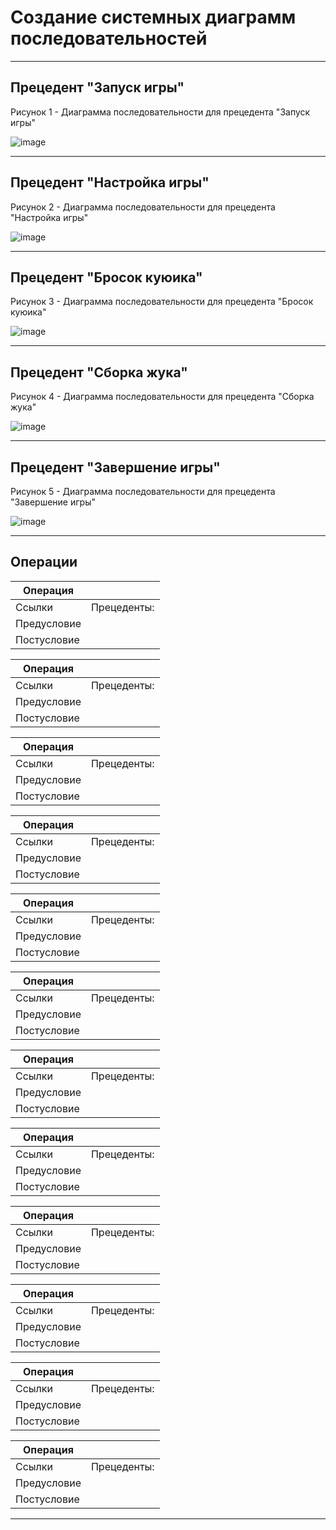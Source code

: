 # Создание системных диаграмм последовательностей

---
## Прецедент "Запуск игры"
Рисунок 1 - Диаграмма последовательности для прецедента "Запуск игры"

![image](https://github.com/BREUCHT27/rtippo/assets/119112204/dc7d22e2-44a3-44f1-8542-9320d5bfd42e)


---
## Прецедент "Настройка игры"
Рисунок 2 - Диаграмма последовательности для прецедента "Настройка игры"

![image](https://github.com/BREUCHT27/rtippo/assets/119112204/fe20f4e7-4187-47d1-abf8-bcc81af3ad16)


---
## Прецедент "Бросок куюика"
Рисунок 3 - Диаграмма последовательности для прецедента "Бросок куюика"

![image](https://github.com/BREUCHT27/rtippo/assets/119112204/4e192c10-2399-430c-a753-943aa0d1b96a)


---
## Прецедент "Сборка жука"
Рисунок 4 - Диаграмма последовательности для прецедента "Сборка жука"

![image](https://github.com/BREUCHT27/rtippo/assets/119112204/f466eac3-7b60-4c1b-844c-a4d74ab74e61)



---
## Прецедент "Завершение игры"
Рисунок 5 - Диаграмма последовательности для прецедента "Завершение игры"

![image](https://github.com/BREUCHT27/rtippo/assets/119112204/cf60ae94-1e67-4ce7-9023-ac4ccc605908)


---
## Операции

| Операция |  |
|---|---|
| Ссылки | Прецеденты:  |
| Предусловие |  |
| Постусловие |  |

| Операция |  |
|---|---|
| Ссылки | Прецеденты:  |
| Предусловие |  |
| Постусловие |  |

| Операция |  |
|---|---|
| Ссылки | Прецеденты:  |
| Предусловие |  |
| Постусловие |  |

| Операция |  |
|---|---|
| Ссылки | Прецеденты:  |
| Предусловие |  |
| Постусловие |  |

| Операция |  |
|---|---|
| Ссылки | Прецеденты:  |
| Предусловие |  |
| Постусловие |  |

| Операция |  |
|---|---|
| Ссылки | Прецеденты:  |
| Предусловие |  |
| Постусловие |  |

| Операция |  |
|---|---|
| Ссылки | Прецеденты:  |
| Предусловие |  |
| Постусловие |  |

| Операция |  |
|---|---|
| Ссылки | Прецеденты:  |
| Предусловие |  |
| Постусловие |  |

| Операция |  |
|---|---|
| Ссылки | Прецеденты:  |
| Предусловие |  |
| Постусловие |  |

| Операция |  |
|---|---|
| Ссылки | Прецеденты:  |
| Предусловие |  |
| Постусловие |  |

| Операция |  |
|---|---|
| Ссылки | Прецеденты:  |
| Предусловие |  |
| Постусловие |  |

| Операция |  |
|---|---|
| Ссылки | Прецеденты:  |
| Предусловие |  |
| Постусловие |  |

---
